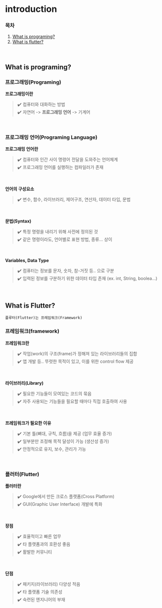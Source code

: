 introduction
=============
### 목차  
1. [What is programing?](#what-is-programing-)  
2. [What is flutter?](#what-is-flutter-)

<br/>

## What is programing?

### 프로그래밍(Programing)  

**프로그래밍이란**  
>✔️ 컴퓨터와 대화하는 방법  
>✔️ 자연어 -> **프로그래밍 언어** -> 기계어

<br/>

### 프로그래밍 언어(Programing Language)

**프로그래밍 언어란**  
>✔️ 컴퓨터와 인간 사이 명령어 전달을 도와주는 언어체계  
>✔️ 프로그래밍 언어를 실행하는 컴파일러가 존재

<br/>

**언어의 구성요소**  
>✔️ 변수, 함수, 라이브러리, 제어구조, 연산자, 데이터 타입, 문법

<br/>

**문법(Syntax)**
>✔️ 특정 명령을 내리기 위해 사전에 정의된 것  
>✔️ 같은 명령이라도, 언어별로 표현 방법, 종류... 상이  

<br/>

**Variables, Data Type**
>✔️ 컴퓨터는 정보를 문자, 숫자, 참-거짓 등.. 으로 구분   
>✔️ 입력된 정보를 구분하기 위한 데이터 타입 존재 (ex. int, String, boolea...)  

<br/>

## What is Flutter?

```
플루터(Flutter)는 프레임워크(Framework)
```
### 프레임워크(framework)
**프레임워크란**  
>✔️ 작업(work)의 구조(frame)가 정해져 있는 라이브러리들의 집합   
>✔️ 앱 개발 등.. 뚜렷한 목적이 있고, 이를 위한 control flow 제공  

<br/>

**라이브러리(Library)**  
>✔️ 필요한 기능들이 모여있는 코드의 묶음  
>✔️ 자주 사용되는 기능들을 필요할 때마다 직접 호출하여 사용  

<br/>

**프레임워크가 필요한 이유**  
>✔️ 기본 틀(뼈대, 규칙, 흐름)을 제공 (업무 효율 증가)   
>✔️ 일부분만 조정해 목적 달성이 가능 (생산성 증가)   
>✔️ 안정적으로 유지, 보수, 관리가 가능   

<br/>

### 플러터(Flutter)  
**플러터란**  
>✔️ Google에서 만든 크로스 플랫폼(Cross Platform)   
>✔️ GUI(Graphic User Interface) 개발에 특화   

<br/>

**장점**  
>✔️ 효율적이고 빠른 업무  
>✔️ 타 플랫폼과의 호환성 좋음   
>✔️ 활발한 커뮤니티  

<br/>

**단점**  
>✔️ 패키지(라이브러리) 다양성 적음  
>✔️ 타 플랫폼 기술 의존성  
>✔️ 숙련된 엔지니어의 부재  

<br/>
